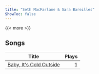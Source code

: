 ```yaml
---
title: "Seth MacFarlane & Sara Bareilles"
ShowToc: false
---
```


{{< more >}}

## Songs
Title | Plays 
----- | -----: 
[Baby, It's Cold Outside](/songs/baby-its-cold-outside) | 1

